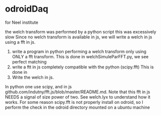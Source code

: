 # odroidDaq
for Neel institute

the welch transform was performed by a python script this was excessively slow
Since no welch transform is available in js, we will write a welch in js using a fft in js.
1. write a program in python performing a welch transform only using ONLY a fft transform.
	This is done in welchSimuleParFFT.py, we see perfect matching 
2. write a ftt in js completely compatible with the python (scipy.fft)
   This is done in
3. Write the welch in js.

In python one use scipy, and in js github.com/indutny/fft.js/blob/master/README.md.
Note that this fft in js NEEDS a signal of size power of two.
See welch.lyx to understand how it works.
For some reason scipy.fft is not properly install on odroid, so I perform the check in the odroid directory mounted on a ubuntu machine
